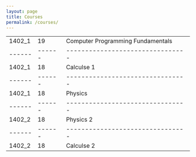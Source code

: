 ```yaml
---
layout: page
title: Courses
permalink: /courses/
---
```



|      |      |                                |
|------|------|--------------------------------|
|1402_1|19    | Computer Programming Fundamentals|
|------|------|--------------------------------|
|1402_1|18    | Calculse 1                     |
|------|------|--------------------------------|
|1402_1|18    | Physics                        |
|------|------|--------------------------------|
|1402_2|18    | Physics 2                     |
|------|------|--------------------------------|
|1402_2|18    | Calculse 2                     |


